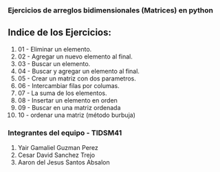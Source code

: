### Ejercicios de arreglos bidimensionales (Matrices) en python

## Indice de los Ejercicios:

1. 01 - Eliminar un elemento.
2. 02 - Agregar un nuevo elemento al final.
3. 03 - Buscar un elemento.
4. 04 - Buscar y agregar un elemento al final.
5. 05 - Crear un matriz con dos parametros.
6. 06 - Intercambiar filas por columas.
7. 07 - La suma de los elementos.
8. 08 - Insertar un elemento en orden
9. 09 - Buscar en una matriz ordenada
10. 10 - ordenar una matriz (método burbuja)

### Integrantes del equipo - TIDSM41

1. Yair Gamaliel Guzman Perez
2. Cesar David Sanchez Trejo
3. Aaron del Jesus Santos Absalon